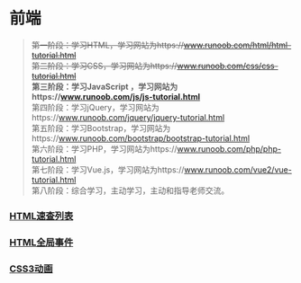 # 前端  

>  ~~第一阶段：学习HTML，学习网站为https://www.runoob.com/html/html-tutorial.html~~  
  ~~第二阶段：学习CSS，学习网站为https://www.runoob.com/css/css-tutorial.html~~  
  **第三阶段：学习JavaScript ，学习网站为https://www.runoob.com/js/js-tutorial.html**  
  第四阶段：学习jQuery，学习网站为https://www.runoob.com/jquery/jquery-tutorial.html  
  第五阶段：学习Bootstrap，学习网站为https://www.runoob.com/bootstrap/bootstrap-tutorial.html  
  第六阶段：学习PHP，学习网站为https://www.runoob.com/php/php-tutorial.html  
  第七阶段：学习Vue.js，学习网站为https://www.runoob.com/vue2/vue-tutorial.html  
  第八阶段：综合学习，主动学习，主动和指导老师交流。  

### [HTML速查列表](https://www.runoob.com/html/html-quicklist.html)  
### [HTML全局事件](https://www.runoob.com/tags/ref-eventattributes.html)  
### [CSS3动画](https://www.runoob.com/css3/css3-animations.html)  
